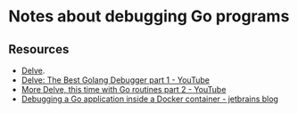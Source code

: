 # Notes about debugging Go programs












## Resources
- [Delve](https://github.com/go-delve/delve).
- [Delve: The Best Golang Debugger part 1 - YouTube](https://www.youtube.com/watch?v=r033vEzL6a4&ab_channel=BryanEnglish)
- [More Delve, this time with Go routines part 2 - YouTube](https://www.youtube.com/watch?v=UA0SirX6Siw&ab_channel=BryanEnglish)
- [Debugging a Go application inside a Docker container - jetbrains blog](https://blog.jetbrains.com/go/2020/05/06/debugging-a-go-application-inside-a-docker-container/)
